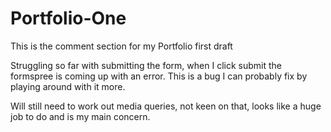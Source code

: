 # Portfolio-One

This is the comment section for my Portfolio first draft 

Struggling so far with submitting the form, when I click submit the formspree is coming up with an error. This is a bug I can probably fix by playing around with it more.

Will still need to work out media queries, not keen on that, looks like a huge job to do and is my main concern. 